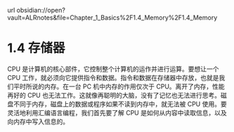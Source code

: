 url obsidian://open?vault=ALRnotes&file=Chapter_1_Basics%2F1.4_Memory%2F1.4_Memory

# 1.4 存储器

CPU 是计算机的核心部件，它控制整个计算机的运作并进行运算。要想让一个 CPU 工作，就必须向它提供指令和数据。指令和数据在存储器中存放，也就是我们平时所说的内存。在一台 PC 机中内存的作用仅次于 CPU。离开了内存，性能再好的 CPU 也无法工作。这就像再聪明的大脑，没有了记忆也无法进行思考。磁盘不同于内存，磁盘上的数据或程序如果不读到内存中，就无法被 CPU 使用。要灵活地利用汇编语言编程，我们首先要了解 CPU 是如何从内容中读取信息，以及向内存中写入信息的。